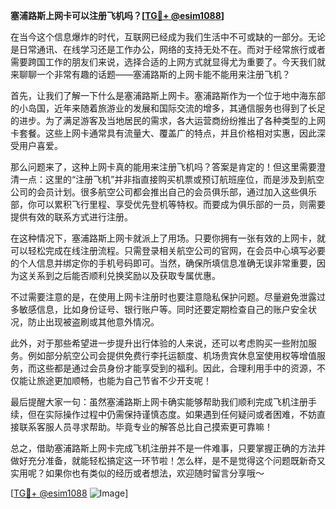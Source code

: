 **塞浦路斯上网卡可以注册飞机吗？[[TG💪+ @esim1088](https://t.me/s/esim1088)]**

在当今这个信息爆炸的时代，互联网已经成为我们生活中不可或缺的一部分。无论是日常通讯、在线学习还是工作办公，网络的支持无处不在。而对于经常旅行或者需要跨国工作的朋友们来说，选择合适的上网方式就显得尤为重要了。今天我们就来聊聊一个非常有趣的话题——塞浦路斯的上网卡能不能用来注册飞机？

首先，让我们了解一下什么是塞浦路斯上网卡。塞浦路斯作为一个位于地中海东部的小岛国，近年来随着旅游业的发展和国际交流的增多，其通信服务也得到了长足的进步。为了满足游客及当地居民的需求，各大运营商纷纷推出了各种类型的上网卡套餐。这些上网卡通常具有流量大、覆盖广的特点，并且价格相对实惠，因此深受用户喜爱。

那么问题来了，这种上网卡真的能用来注册飞机吗？答案是肯定的！但这里需要澄清一点：这里的“注册飞机”并非指直接购买机票或预订航班座位，而是涉及到航空公司的会员计划。很多航空公司都会推出自己的会员俱乐部，通过加入这些俱乐部，你可以累积飞行里程、享受优先登机等特权。而要成为俱乐部的一员，则需要提供有效的联系方式进行注册。

在这种情况下，塞浦路斯上网卡就派上了用场。只要你拥有一张有效的上网卡，就可以轻松完成在线注册流程。只需登录相关航空公司的官网，在会员中心填写必要的个人信息并绑定你的手机号码即可。当然，确保所填信息准确无误非常重要，因为这关系到之后能否顺利兑换奖励以及获取专属优惠。

不过需要注意的是，在使用上网卡注册时也要注意隐私保护问题。尽量避免泄露过多敏感信息，比如身份证号、银行账户等。同时还要定期检查自己的账户安全状况，防止出现被盗刷或其他意外情况。

此外，对于那些希望进一步提升出行体验的人来说，还可以考虑购买一些附加服务。例如部分航空公司会提供免费行李托运额度、机场贵宾休息室使用权等增值服务，而这些都是通过会员身份才能享受到的福利。因此，合理利用手中的资源，不仅能让旅途更加顺畅，也能为自己节省不少开支呢！

最后提醒大家一句：虽然塞浦路斯上网卡确实能够帮助我们顺利完成飞机注册手续，但在实际操作过程中仍需保持谨慎态度。如果遇到任何疑问或者困难，不妨直接联系客服人员寻求帮助。毕竟专业的解答总比自己摸索更可靠嘛！

总之，借助塞浦路斯上网卡完成飞机注册并不是一件难事，只要掌握正确的方法并做好充分准备，就能轻松搞定这一环节啦！怎么样，是不是觉得这个问题既新奇又实用呢？如果你也有类似的经历或者想法，欢迎随时留言分享哦～

[[TG💪+ @esim1088](https://t.me/s/esim1088) ![Image](https://i.postimg.cc/4NQfJmqS/Snipaste-2025-05-13-00-14-12.png)]